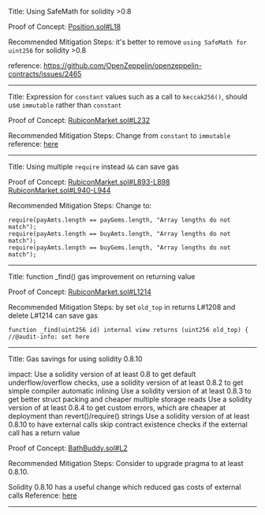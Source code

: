 
Title: Using SafeMath for solidity >0.8

Proof of Concept:
[Position.sol#L18](https://github.com/code-423n4/2023-04-rubicon/blob/main/contracts/utilities/poolsUtility/Position.sol#L18)

Recommended Mitigation Steps:
it's better to remove `using SafeMath for uint256` for solidity >0.8

reference: https://github.com/OpenZeppelin/openzeppelin-contracts/issues/2465
________________________________________________________________________

Title: Expression for `constant` values such as a call to `keccak256()`, should use `immutable` rather than `constant`

Proof of Concept:
[RubiconMarket.sol#L232](https://github.com/code-423n4/2023-04-rubicon/blob/main/contracts/RubiconMarket.sol#L232)

Recommended Mitigation Steps:
Change from `constant` to `immutable`
reference: [here](https://github.com/ethereum/solidity/issues/9232)
________________________________________________________________________

Title: Using multiple `require` instead `&&` can save gas

Proof of Concept:
[RubiconMarket.sol#L893-L898](https://github.com/code-423n4/2023-04-rubicon/blob/main/contracts/RubiconMarket.sol#L893-L898)
[RubiconMarket.sol#L940-L944](https://github.com/code-423n4/2023-04-rubicon/blob/main/contracts/RubiconMarket.sol#L940-L944)

Recommended Mitigation Steps:
Change to:

```
require(payAmts.length == payGems.length, "Array lengths do not match");
require(payAmts.length == buyAmts.length, "Array lengths do not match");
require(payAmts.length == buyGems.length, "Array lengths do not match");
```
________________________________________________________________________

Title: function _find() gas improvement on returning value

Proof of Concept:
[RubiconMarket.sol#L1214](https://github.com/code-423n4/2023-04-rubicon/blob/main/contracts/RubiconMarket.sol#L1214)

Recommended Mitigation Steps:
by set `old_top` in returns L#1208 and delete L#1214 can save gas

```
function _find(uint256 id) internal view returns (uint256 old_top) { //@audit-info: set here
```
________________________________________________________________________

Title: Gas savings for using solidity 0.8.10

impact:
Use a solidity version of at least 0.8 to get default underflow/overflow checks, use a solidity version of at least 0.8.2 to get simple compiler automatic inlining Use a solidity version of at least 0.8.3 to get better struct packing and cheaper multiple storage reads Use a solidity version of at least 0.8.4 to get custom errors, which are cheaper at deployment than revert()/require() strings
Use a solidity version of at least 0.8.10 to have external calls skip contract existence checks if the external call has a return value

Proof of Concept:
[BathBuddy.sol#L2](https://github.com/code-423n4/2023-04-rubicon/blob/main/contracts/periphery/BathBuddy.sol#L2)

Recommended Mitigation Steps:
Consider to upgrade pragma to at least 0.8.10.

Solidity 0.8.10 has a useful change which reduced gas costs of external calls
Reference: [here](https://blog.soliditylang.org/2021/11/09/solidity-0.8.10-release-announcement/)
______________________________________________________________________